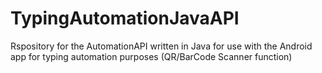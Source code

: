 # TypingAutomationJavaAPI
Rspository for the AutomationAPI written in Java for use with the Android app for typing automation purposes (QR/BarCode Scanner function)
